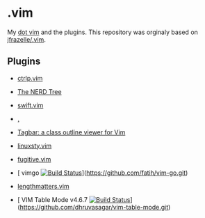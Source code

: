 # .vim

My [dot vim](https://github.com/scanf/.vim/blob/master/.vimrc) and the plugins.
This repository was orginaly based on
[jfrazelle/.vim](https://github.com/jfrazelle/.vim.git).

## Plugins

- [ ctrlp.vim](https://github.com/ctrlpvim/ctrlp.vim.git)

- [The NERD Tree](https://github.com/scrooloose/nerdtree.git)

- [swift.vim](https://github.com/scanf/swift.vim.git)

- [                   ,](https://github.com/vim-syntastic/syntastic.git)

- [ Tagbar: a class outline viewer for Vim](https://github.com/majutsushi/tagbar.git)

- [ linuxsty.vim](https://github.com/vivien/vim-addon-linux-coding-style.git)

- [ fugitive.vim](https://github.com/tpope/vim-fugitive.git)

- [ vimgo [![Build Status](http://img.shields.io/travis/fatih/vimgo.svg?style=flatsquare)](https://travisci.org/fatih/vimgo)](https://github.com/fatih/vim-go.git)

- [ lengthmatters.vim](https://github.com/whatyouhide/vim-lengthmatters.git)

- [ VIM Table Mode v4.6.7 [![Build Status](https://travisci.org/dhruvasagar/vimtablemode.png?branch=master)](https://travisci.org/dhruvasagar/vimtablemode)](https://github.com/dhruvasagar/vim-table-mode.git)


